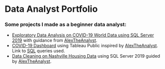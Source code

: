 <!DOCTYPE html>
<html>
<head>
  <h1>Data Analyst Portfolio</h1>
</head>

<body>
  <h3>Some projects I made as a beginner data analyst:</h3>
  <p>
    <ul>
      <li><a href="https://github.com/Kei-shii/DataAnalyst-Portfolio/blob/main/COVID-19%20Portfolio%20Project%20-%20SQL%20Server%202019%20Exploratory%20Data%20Analysis%20v1.sql">
        Exploratory Data Analysis on COVID-19 World Data using SQL Server 2019</a> with guidance from <a href="https://github.com/AlexTheAnalyst">AlexTheAnalyst</a>.</li>
      <li><a href="https://public.tableau.com/app/profile/katrina.reyes/viz/COVID-19DashboardPortfolioProject/COVID-19Dashboard">COVID-19 Dashboard</a> using Tableau Public inspired by <a href="https://github.com/AlexTheAnalyst">AlexTheAnalyst</a>. Link to <a href="https://github.com/Kei-shii/DataAnalyst-Portfolio/blob/main/COVID-19%20Portfolio%20Project%20-%20SQL%20Queries%20for%20Tableau%20Visualization.sql">SQL</a> queries used.</li>
      <li><a href="https://github.com/Kei-shii/DataAnalyst-Portfolio/blob/main/Portfolio%20Project%20-%20Data%20Cleaning%20on%20Housing%20Data%20using%20SQL.sql">Data Cleaning on Nashville Housing Data</a> using SQL Server 2019 guided by <a href="https://github.com/AlexTheAnalyst">AlexTheAnalyst</a>.</li>
    </ul>
</body>
</html>
